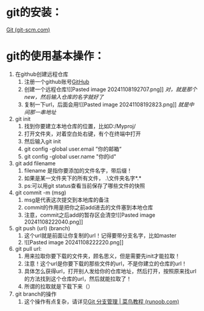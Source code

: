 # git的安装：
[Git (git-scm.com)](https://git-scm.com/)

# git的使用基本操作：
1. 在github创建远程仓库
	1. 注册一个github账号[GitHub](https://github.com/)
	2. 创建一个远程仓库![[Pasted image 20241108192707.png]]
		*对，就是那个new，然后输入仓库的名字就好了*
	3. 复制一下url，后面会用![[Pasted image 20241108192823.png]]
		*就是中间那一串地址* 
1. git init
	1. 找到你要建立本地仓库的位置，比如D:/Myproj/
	2. 打开文件夹，对着空白处右键，有个在终端中打开
	3. 然后输入git init
	4. git config -global user.email ”你的邮箱“
	5. git config -global user.name "你的id"
2. git add filename
	1. filename 是指你要添加的文件名字，带后缀！
	2. 如果是某一文件夹下的所有文件，    .\文件夹名字\*.*
	3. ps:可以用git status查看当前保存了哪些文件的快照
3. git commit -m (msg)
	1. msg是代表这次提交到本地库的备注
	2. commit的作用是把你之前add进去的文件塞到本地仓库
	3. 注意，commit之后add的暂存区会清空![[Pasted image 20241108222040.png]]
4. git push (url) (branch)
	1. 这个url就是前面让你复制的url！记得要带分支名字，比如master
	2. ![[Pasted image 20241108222220.png]]
5. git pull url:
	1. 用来拉取你要下载的文件夹，顾名思义，但是需要先init才能拉取！
	2. 注意！这个url是你要下载的那些文件的url，不是你建立的仓库的url！
	3. 具体怎么获得url，打开别人发给你的仓库地址，然后打开，按照原来找url的方法找到这个仓库的url，然后就能拉取了！
	4. 所谓的拉取就是下载下来（）
6. git branch的操作
	1. 这个操作有点复杂，请详见[Git 分支管理 | 菜鸟教程 (runoob.com)](https://www.runoob.com/git/git-branch.html)